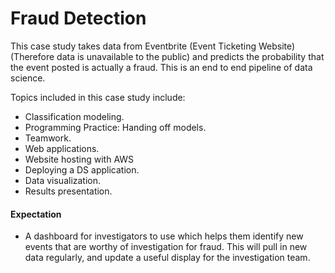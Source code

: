 # Fraud Detection

This case study takes data from Eventbrite (Event Ticketing Website) (Therefore data is unavailable to the public) and predicts the probability that the event posted is actually a fraud. This is an end to end pipeline of data science.

Topics included in this case study include:
* Classification modeling.
* Programming Practice: Handing off models. 
* Teamwork.
* Web applications.
* Website hosting with AWS
* Deploying a DS application.
* Data visualization.
* Results presentation.

#### Expectation

* A dashboard for investigators to use which helps them identify new events that are worthy of investigation for fraud.  This will pull in new data regularly, and update a useful display for the investigation team.